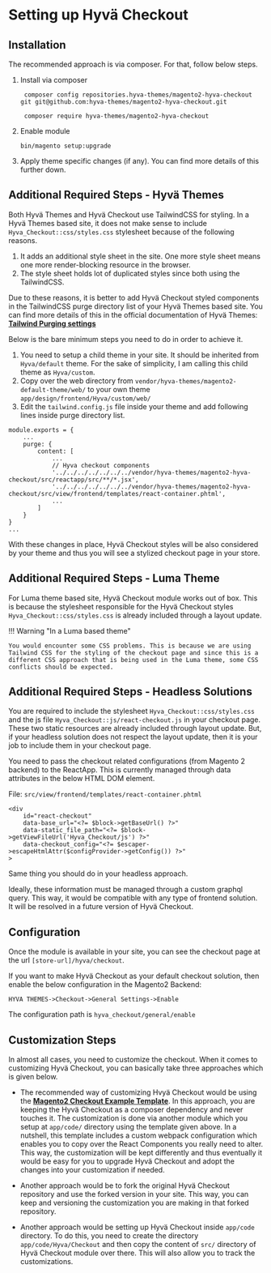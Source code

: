 # Setting up Hyvä Checkout

## Installation

The recommended approach is via composer. For that, follow below steps.

1. Install via composer

        composer config repositories.hyva-themes/magento2-hyva-checkout git git@github.com:hyva-themes/magento2-hyva-checkout.git

        composer require hyva-themes/magento2-hyva-checkout


2. Enable module
    ```
    bin/magento setup:upgrade
    ```
3. Apply theme specific changes (if any). You can find more details of this further down.

## Additional Required Steps - Hyvä Themes

Both Hyvä Themes and Hyvä Checkout use TailwindCSS for styling. In a Hyvä Themes based site, it does not make sense to include `Hyva_Checkout::css/styles.css` stylesheet because of the following reasons.

1. It adds an additional style sheet in the site. One more style sheet means one more render-blocking resource in the browser.
2. The style sheet holds lot of duplicated styles since both using the TailwindCSS.

Due to these reasons, it is better to add Hyvä Checkout styled components in the TailwindCSS purge directory list of your Hyvä Themes based site. You can find more details of this in the official documentation of Hyvä Themes: [**Tailwind Purging settings**](https://docs.hyva.io/doc/tailwind-purging-settings-goVaHblLAR)

Below is the bare minimum steps you need to do in order to achieve it.

1. You need to setup a child theme in your site. It should be inherited from `Hyva/default` theme. For the sake of simplicity, I am calling this child theme as `Hyva/custom`.
2. Copy over the web directory from `vendor/hyva-themes/magento2-default-theme/web/` to your own theme `app/design/frontend/Hyva/custom/web/`
3. Edit the `tailwind.config.js` file inside your theme and add following lines inside purge directory list.

```
module.exports = {
    ...
    purge: {
        content: [
            ...
            // Hyva checkout components
            '../../../../../../../vendor/hyva-themes/magento2-hyva-checkout/src/reactapp/src/**/*.jsx',
            '../../../../../../../vendor/hyva-themes/magento2-hyva-checkout/src/view/frontend/templates/react-container.phtml',
            ...
        ]
    }
}
...
```

With these changes in place, Hyvä Checkout styles will be also considered by your theme and thus you will see a stylized checkout page in your store.

## Additional Required Steps - Luma Theme

For Luma theme based site, Hyvä Checkout module works out of box. This is because the stylesheet responsible for the Hyvä Checkout styles `Hyva_Checkout::css/styles.css` is already included through a layout update.

!!! Warning "In a Luma based theme"

    You would encounter some CSS problems. This is because we are using Tailwind CSS for the styling of the checkout page and since this is a different CSS approach that is being used in the Luma theme, some CSS conflicts should be expected.

## Additional Required Steps - Headless Solutions

You are required to include the stylesheet `Hyva_Checkout::css/styles.css` and the js file `Hyva_Checkout::js/react-checkout.js` in your checkout page. These two static resources are already included through layout update. But, if your headless solution does not respect the layout update, then it is your job to include them in your checkout page.

You need to pass the checkout related configurations (from Magento 2 backend) to the ReactApp. This is currently managed through data attributes in the below HTML DOM element.

File:  `src/view/frontend/templates/react-container.phtml`

```
<div
    id="react-checkout"
    data-base_url="<?= $block->getBaseUrl() ?>"
    data-static_file_path="<?= $block->getViewFileUrl('Hyva_Checkout/js') ?>"
    data-checkout_config="<?= $escaper->escapeHtmlAttr($configProvider->getConfig()) ?>"
>
```
Same thing you should do in your headless approach.

Ideally, these information must be managed through a custom graphql query. This way, it would be compatible with any type of frontend solution. It will be resolved in a future version of Hyvä Checkout.

## Configuration

Once the module is available in your site, you can see the checkout page at the url `[store-url]/hyva/checkout`.

If you want to make Hyvä Checkout as your default checkout solution, then enable the below configuration in the Magento2 Backend:

`HYVA THEMES->Checkout->General Settings->Enable`

The configuration path is `hyva_checkout/general/enable`

## Customization Steps

In almost all cases, you need to customize the checkout. When it comes to customizing Hyvä Checkout, you can basically take three approaches which is given below.

- The recommended way of customizing Hvyä Checkout would be using the [**Magento2 Checkout Example Template**](https://github.com/hyva-themes/magento2-checkout-example). In this approach, you are keeping the Hyvä Checkout as a composer dependency and never touches it. The customization is done via another module which you setup at `app/code/` directory using the template given above. In a nutshell, this template includes a custom webpack configuration which enables you to copy over the React Components you really need to alter. This way, the customization will be kept differently and thus eventually it would be easy for you to upgrade Hyvä Checkout and adopt the changes into your customization if needed.

- Another approach would be to fork the original Hyvä Checkout repository and use the forked version in your site. This way, you can keep and versioning the customization you are making in that forked repository.

- Another approach would be setting up Hyvä Checkout inside `app/code` directory. To do this, you need to create the directory `app/code/Hyva/Checkout` and then copy the content of `src/` directory of Hyvä Checkout module over there. This will also allow you to track the customizations.
